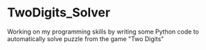# TwoDigits_Solver
Working on my programming skills by writing some Python code to automatically solve puzzle from the game "Two Digits"
